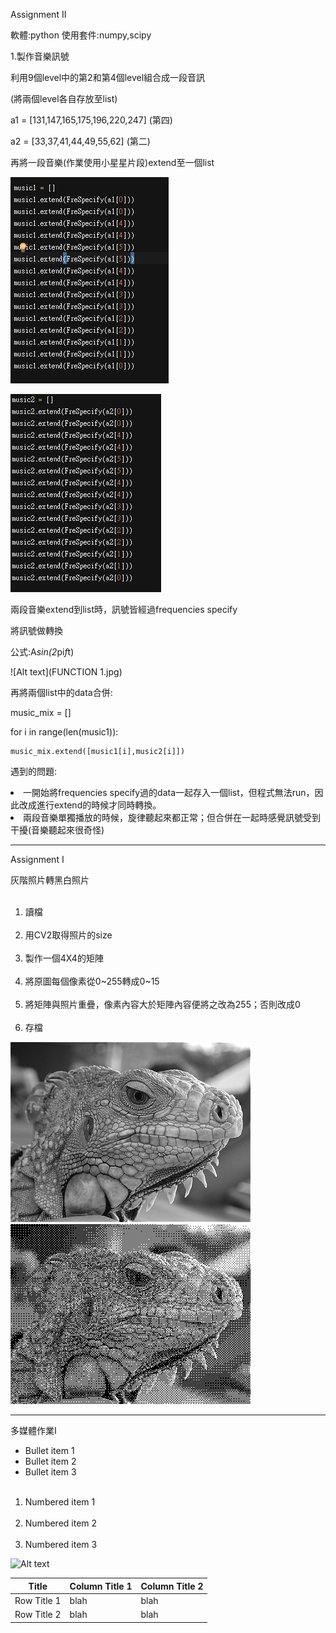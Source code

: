 
Assignment II

軟體:python
使用套件:numpy,scipy

1.製作音樂訊號

 利用9個level中的第2和第4個level組合成一段音訊
 
 
 (將兩個level各自存放至list)
 
 a1 = [131,147,165,175,196,220,247] (第四)
 
 a2 = [33,37,41,44,49,55,62] (第二)
 
 
 再將一段音樂(作業使用小星星片段)extend至一個list
 
 ![Alt text](EXTEND1.jpg)
 
 ![Alt text](EXTEND2.jpg)
 
 
 兩段音樂extend到list時，訊號皆經過frequencies specify
 
 將訊號做轉換
 
 公式:A*sin(2*pi*f*t)
 
 ![Alt text](FUNCTION 1.jpg) 
 
 
 再將兩個list中的data合併:
 
  music_mix = []
  
  
  for i in range(len(music1)):
  
    music_mix.extend([music1[i],music2[i]])
    

遇到的問題:

 <li>一開始將frequencies specify過的data一起存入一個list，但程式無法run，因此改成進行extend的時候才同時轉換。</li>
 
 <li>兩段音樂單獨播放的時候，旋律聽起來都正常；但合併在一起時感覺訊號受到干擾(音樂聽起來很奇怪)</li>

---------------------------------------------------------------

Assignment I

灰階照片轉黑白照片

<ol>
  <li>讀檔</li>
  <li>用CV2取得照片的size</li>
  <li>製作一個4X4的矩陣</li>
  <li>將原圖每個像素從0~255轉成0~15</li>
  <li>將矩陣與照片重疊，像素內容大於矩陣內容便將之改為255；否則改成0</li>
  <li>存檔</li>
</ol>

![Alt text](001.jpg) 
![Alt text](result.jpg)

-----------------------------------------------------------------

多媒體作業I

* Bullet item 1
* Bullet item 2
* Bullet item 3

<ol>
  <li>Numbered item 1</li>
  <li>Numbered item 2</li>
  <li>Numbered item 3</li>
</ol>
 
![Alt text](https://parentinghealthybabies.com/wp-content/uploads/2012/12/apple-16.jpg) 

| Title | Column Title 1 | Column Title 2 |
| ------| ------ | ------ |
| Row Title 1 | blah | blah |
| Row Title 2 | blah | blah |
